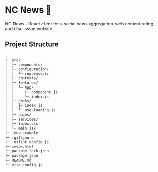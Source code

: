 # NC News 📰

NC News - React client for a social news aggregation, web content rating and discussion website.

## Project Structure

```bash
.
├─ src/
│  ├─ components/
│  ├─ configuration/
│  │  └─ supabase.js
│  ├─ contexts/
│  ├─ features/
│  │  └─ App/
│  │     ├─ component.js
│  │     └─ index.js
│  ├─ hooks/
│  │  ├─ index.js
│  │  └─ use-loading.js
│  ├─ pages/
│  ├─ services/
│  ├─ index.css
│  └─ main.jsx
├─ .env.example
├─ .gitignore
├─ .eslint.config.js
├─ index.html
├─ package-lock.json
├─ package.json
├─ README.md
└─ vite.config.js

```
